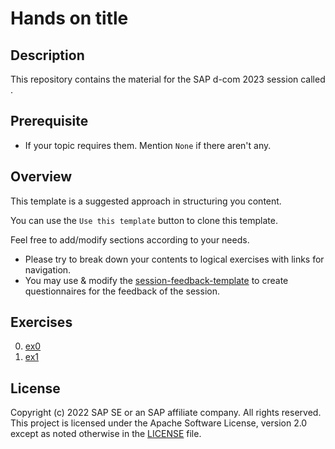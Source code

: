 # Hands on title

## Description

This repository contains the material for the SAP d-com 2023 session called *<TOPIC>*.

## Prerequisite

- If your topic requires them. Mention `None` if there aren't any.


## Overview

This template is a suggested approach in structuring you content. 

You can use the `Use this template` button to clone this template.

Feel free to add/modify sections according to your needs.

- Please try to break down your contents to logical exercises with links for navigation.
- You may use & modify the [session-feedback-template](.github/ISSUE_TEMPLATE/session-feedback-template.md) to create questionnaires for the feedback of the session.

## Exercises

0. [ex0](exercises/ex0/README.md)
1. [ex1](exercises/ex1/README.md)

<!-- />
Comments
<!-->

## License

Copyright (c) 2022 SAP SE or an SAP affiliate company. All rights reserved. This project is licensed under the Apache Software License, version 2.0 except as noted otherwise in the [LICENSE](LICENSES/Apache-2.0.txt) file.
